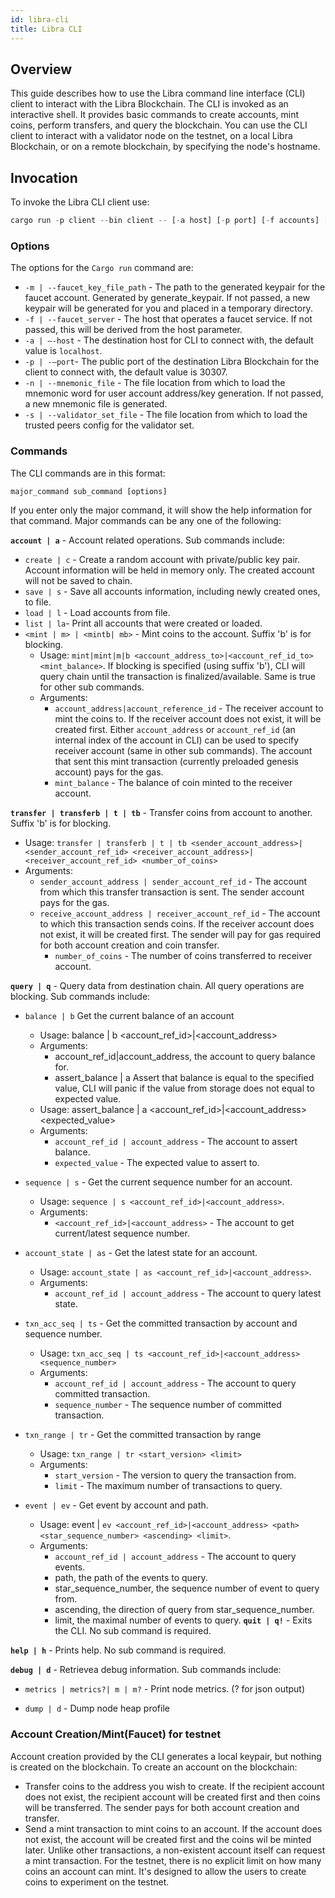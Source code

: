 ```yaml
---
id: libra-cli
title: Libra CLI
---
```

## Overview

This guide describes how to use the Libra command line interface (CLI) client to interact with the Libra Blockchain. The CLI is invoked as an interactive shell. It provides basic commands to create accounts, mint coins, perform transfers, and query the blockchain. You can use the CLI client to interact with a validator node on the testnet, on a local Libra Blockchain, or on a remote blockchain, by specifying the node's hostname. 

## Invocation
To invoke the Libra CLI client use:

```rust
cargo run -p client --bin client -- [-a host] [-p port] [-f accounts] [-d debug_port]

```

### Options

The options for the `Cargo run` command are:

* `-m | --faucet_key_file_path` - The path to the generated keypair for the faucet account. Generated by generate_keypair. If not passed, a new keypair will be generated for you and placed in a temporary directory.
* `-f | --faucet_server` - The host that operates a faucet service. If not passed, this will be derived from the host parameter.
* `-a | —-host` - The destination host for CLI to connect with, the default value is `localhost`.
* `-p | -—port`- The public port of the destination Libra Blockchain for the client to connect with, the default value is 30307.
* `-n | --mnemonic_file` - The file location from which to load the mnemonic word for user account address/key generation. If not passed, a new mnemonic file is generated.
* `-s | --validator_set_file` - The file location from which to load the trusted peers config for the validator set.

### Commands

The CLI commands are in this format:

```rust
major_command sub_command [options]
```

If you enter only the major command, it will show the help information for that command. Major commands can be any one of the following:

 **`account | a`** -  Account related operations. Sub commands include:
 
  * `create | c` -  Create a random account with private/public key pair. Account information will be held in memory only. The created account will not be saved to chain.
  * `save | s` - Save all accounts information, including newly created ones, to file.
  * `load | l` - Load accounts from file.
  * `list | la`- Print all accounts that were created or loaded.
  * `<mint | m> | <mintb| mb>` - Mint coins to the account. Suffix 'b' is for blocking.
      * Usage:  `mint|mint|m|b <account_address_to>|<account_ref_id_to> <mint_balance>`. If blocking is specified (using suffix 'b'), CLI will query chain until the transaction is finalized/available. Same is true for other sub commands.
      * Arguments:
          * `account_address|account_reference_id` - The receiver account to mint the coins to. If the receiver account does not exist, it will be created first. Either `account_address` or `account_ref_id` (an internal index of the account in CLI) can be used to specify receiver account (same in other sub commands). The account that sent this mint transaction (currently preloaded genesis account) pays for the gas.
          * `mint_balance` - The balance of coin minted to the receiver account.
          
**`transfer | transferb | t | tb`** - Transfer coins from account to another. Suffix 'b' is for blocking.

* Usage: `transfer | transferb | t | tb <sender_account_address>|<sender_account_ref_id> <receiver_account_address>|<receiver_account_ref_id> <number_of_coins>`
* Arguments:
   * `sender_account_address | sender_account_ref_id` - The account from which this transfer transaction is sent. The sender account pays for the gas.
   * `receive_account_address | receiver_account_ref_id` - The account to which this transaction sends coins. If the receiver account does not exist, it will be created first. The sender will pay for gas required for both account creation and coin transfer.
      * `number_of_coins` - The number of coins transferred to receiver account.
        
**`query | q`** - Query data from destination chain. All query operations are blocking. Sub commands include:

  * `balance | b`     Get the current balance of an account
  
     * Usage: balance | b <account_ref_id>|<account_address>
     * Arguments:
         * account_ref_id|account_address, the account to query balance for.
         * assert_balance | a    Assert that balance is equal to the specified value, CLI will panic if the value from storage does not equal to expected value.
     * Usage: assert_balance | a <account_ref_id>|<account_address> <expected_value>
     * Arguments:
         * `account_ref_id | account_address` - The account to assert balance.
         * `expected_value` - The expected value to assert to.
         
  * `sequence | s` - Get the current sequence number for an account.
  
      * Usage: `sequence | s <account_ref_id>|<account_address>`.
      * Arguments:
          * `<account_ref_id>|<account_address>` - The account to get current/latest sequence number.
  * `account_state | as` - Get the latest state for an account.
  
      * Usage: `account_state | as <account_ref_id>|<account_address>`.
      * Arguments:
          * `account_ref_id | account_address` - The account to query latest state.
  * `txn_acc_seq | ts` - Get the committed transaction by account and sequence number.
  
      * Usage: `txn_acc_seq | ts <account_ref_id>|<account_address> <sequence_number>`
      * Arguments:
          * `account_ref_id | account_address` - The account to query committed transaction.
          * `sequence_number` - The sequence number of committed transaction.
  * `txn_range | tr` - Get the committed transaction by range
  
      * Usage: `txn_range | tr <start_version> <limit>`
      * Arguments:
          * `start_version` - The version to query the transaction from.
          * `limit` - The maximum number of transactions to query.
  * `event | ev` - Get event by account and path.
  
      * Usage: event | `ev <account_ref_id>|<account_address> <path> <star_sequence_number> <ascending> <limit>`.
      * Arguments:
          * `account_ref_id | account_address` - The account to query events.
          * path, the path of the events to query.
          * star_sequence_number, the sequence number of event to query from.
          * ascending, the direction of query from star_sequence_number.
          * limit, the maximal number of events to query.
**`quit | q!`** - Exits the CLI. No sub command is required.
 
**`help | h`** - Prints help. No sub command is required.

**`debug | d`** - Retrievea debug information. Sub commands include:

   * `metrics | metrics?| m | m?` - Print node metrics. (? for json output)

   * `dump | d` - Dump node heap profile

### Account Creation/Mint(Faucet) for testnet

Account creation provided by the CLI generates a local keypair, but nothing is created on the blockchain. To create an account on the blockchain:

* Transfer coins to the address you wish to create. If the recipient account does not exist, the recipient account will be created first and then coins will be transferred. The sender pays for both account creation and transfer.
* Send a mint transaction to mint coins to an account. If the account does not exist, the account will be created first and the coins wil be minted later. Unlike other transactions, a non-existent account itself can request a mint transaction.  For the testnet, there is no explicit limit on how many coins an account can mint. It's designed to allow the users to create coins to experiment on the testnet.



